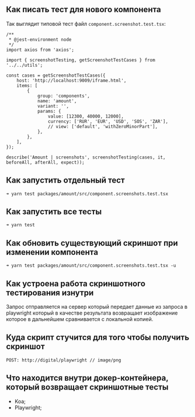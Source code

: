 ## Как писать тест для нового компонента

Так выглядит типовой тест файл `component.screenshot.test.tsx`:
```
/**
 * @jest-environment node
 */
import axios from 'axios';

import { screenshotTesting, getScreenshotTestCases } from '../../utils';

const cases = getScreenshotTestCases({
    host: 'http://localhost:9009/iframe.html',
    items: [
        {
            group: 'components',
            name: 'amount',
            variant: '',
            params: {
                value: [12300, 40000, 12000],
                currency: ['RUR', 'EUR', 'USD', 'SOS', 'ZAR'],
                // view: ['default', 'withZeroMinorPart'],
            },
        },
    ],
});

describe('Amount | screenshots', screenshotTesting(cases, it, beforeAll, afterAll, expect));
```

## Как запустить отдельный тест

```
➜ yarn test packages/amount/src/component.screenshots.test.tsx
```

## Как запустить все тесты

```
➜ yarn test
```

## Как обновить существующий скриншот при изменении компонента

```
➜ yarn test packages/amount/src/component.screenshots.test.tsx -u
```

## Как устроена работа скриншотного тестирования изнутри

Запрос отправляется на сервер который передает данные из запроса в playwright который в качестве результата возвращает изображение которое в дальнейшем сравнивается с локальной копией.

## Куда скрипт стучится для того чтобы получить скриншот

```
POST: http://digital/playwright // image/png
```

## Что находится внутри докер-контейнера, который возвращает скриншотные тесты

* Koa;
* Playwright;
